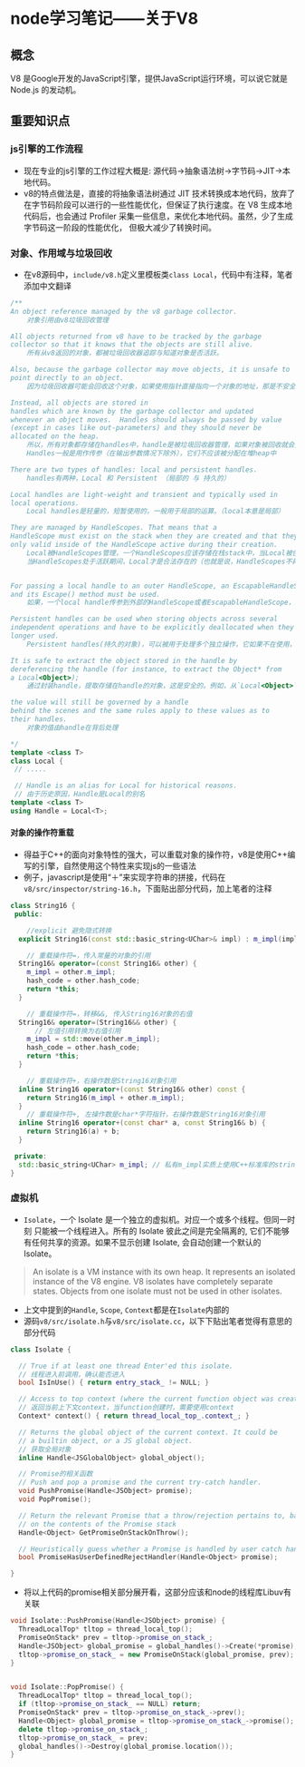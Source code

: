 # node学习笔记——关于V8

## 概念

V8 是Google开发的JavaScript引擎，提供JavaScript运行环境，可以说它就是 Node.js 的发动机。

## 重要知识点

### js引擎的工作流程

- 现在专业的js引擎的工作过程大概是: 源代码->抽象语法树->字节码->JIT->本地代码。
- v8的特点做法是，直接的将抽象语法树通过 JIT 技术转换成本地代码，放弃了在字节码阶段可以进行的一些性能优化，但保证了执行速度。在 V8 生成本地代码后，也会通过 Profiler 采集一些信息，来优化本地代码。虽然，少了生成字节码这一阶段的性能优化， 但极大减少了转换时间。


### 对象、作用域与垃圾回收

- 在v8源码中，`include/v8.h`定义里模板类`class Local`，代码中有注释，笔者添加中文翻译

```cpp
/**
An object reference managed by the v8 garbage collector.
    对象引用由v8垃圾回收管理

All objects returned from v8 have to be tracked by the garbage
collector so that it knows that the objects are still alive.
    所有从v8返回的对象，都被垃圾回收器追踪与知道对象是否活跃。

Also, because the garbage collector may move objects, it is unsafe to
point directly to an object.
    因为垃圾回收器可能会回收这个对象，如果使用指针直接指向一个对象的地址，那是不安全的。

Instead, all objects are stored in
handles which are known by the garbage collector and updated
whenever an object moves.  Handles should always be passed by value
(except in cases like out-parameters) and they should never be
allocated on the heap.
    所以，所有对象都存储在handles中，handle是被垃圾回收器管理，如果对象被回收就会更新handle.
    Handles一般是用作传参（在输出参数情况下除外），它们不应该被分配在堆heap中

There are two types of handles: local and persistent handles.
    handles有两种，Local 和 Persistent （局部的 与 持久的）

Local handles are light-weight and transient and typically used in
local operations.
    Local handles是轻量的，短暂使用的，一般用于局部的运算。（local本意是局部）

They are managed by HandleScopes. That means that a
HandleScope must exist on the stack when they are created and that they are
only valid inside of the HandleScope active during their creation.
    Local被HandleScopes管理，一个HandleScopes应该存储在栈stack中，当Local被创建后，
    当HandleScopes处于活跃期间，Local才是合法存在的（也就是说，HandleScopes不再处于活跃，Local对象就会被回收）


For passing a local handle to an outer HandleScope, an EscapableHandleScope
and its Escape() method must be used.
    如果，一个local handle传参到外部的HandleScope或者EscapableHandleScope，必须被使用它的Escape()方法

Persistent handles can be used when storing objects across several
independent operations and have to be explicitly deallocated when they're no
longer used.
    Persistent handles(持久的对象)，可以被用于处理多个独立操作，它如果不在使用，必须被显式回收

It is safe to extract the object stored in the handle by
dereferencing the handle (for instance, to extract the Object* from
a Local<Object>);
    通过封装handle，提取存储在handle的对象，这是安全的。例如，从`Local<Object>`中提取`Object*`指针 ( 这是说把对象的操作等细节封装在Local类中，暴露出来public的函数是安全的 )

the value will still be governed by a handle
behind the scenes and the same rules apply to these values as to
their handles.
    对象的值由handle在背后处理

*/
template <class T>
class Local {
 // .....

 // Handle is an alias for Local for historical reasons.
 // 由于历史原因，Handle是Local的别名
template <class T>
using Handle = Local<T>;
```

#### 对象的操作符重载

- 得益于C++的面向对象特性的强大，可以重载对象的操作符，v8是使用C++编写的引擎，自然使用这个特性来实现js的一些语法
- 例子，javascript是使用“＋”来实现字符串的拼接，代码在`v8/src/inspector/string-16.h`，下面贴出部分代码，加上笔者的注释

```cpp
class String16 {
 public:

    //explicit 避免隐式转换
  explicit String16(const std::basic_string<UChar>& impl) : m_impl(impl) {}

    // 重载操作符=，传入常量的对象的引用
  String16& operator=(const String16& other) {
    m_impl = other.m_impl;
    hash_code = other.hash_code;
    return *this;
  }

    // 重载操作符=，转移&&, 传入String16对象的右值
  String16& operator=(String16&& other) {
      // 左值引用转换为右值引用
    m_impl = std::move(other.m_impl);
    hash_code = other.hash_code;
    return *this;
  }

    // 重载操作符+，右操作数是String16对象引用
  inline String16 operator+(const String16& other) const {
    return String16(m_impl + other.m_impl);
  }
    // 重载操作符+, 左操作数是char*字符指针，右操作数是String16对象引用
  inline String16 operator+(const char* a, const String16& b) {
    return String16(a) + b;
  }

 private:
  std::basic_string<UChar> m_impl; // 私有m_impl实质上使用C++标准库的string对象，string对象的操作符+也是被重载过的
}

```

### 虚拟机

- `Isolate`，一个 Isolate 是一个独立的虚拟机。对应一个或多个线程。但同一时刻 只能被一个线程进入。所有的 Isolate 彼此之间是完全隔离的, 它们不能够有任何共享的资源。如果不显示创建 Isolate, 会自动创建一个默认的 Isolate。

> An isolate is a VM instance with its own heap. It represents an isolated instance of the V8 engine. V8 isolates have completely separate states. Objects from one isolate must not be used in other isolates.

- 上文中提到的`Handle`, `Scope`, `Context`都是在`Isolate`内部的
- 源码`v8/src/isolate.h`与`v8/src/isolate.cc`，以下下贴出笔者觉得有意思的部分代码

```cpp
class Isolate {

  // True if at least one thread Enter'ed this isolate.
  // 线程进入前调用，确认能否进入
  bool IsInUse() { return entry_stack_ != NULL; }

  // Access to top context (where the current function object was created).
  // 返回当前上下文context，当function创建时，需要使用context
  Context* context() { return thread_local_top_.context_; }

  // Returns the global object of the current context. It could be
  // a builtin object, or a JS global object.
  // 获取全局对象
  inline Handle<JSGlobalObject> global_object();

  // Promise的相关函数
  // Push and pop a promise and the current try-catch handler.
  void PushPromise(Handle<JSObject> promise);
  void PopPromise();

  // Return the relevant Promise that a throw/rejection pertains to, based
  // on the contents of the Promise stack
  Handle<Object> GetPromiseOnStackOnThrow();

  // Heuristically guess whether a Promise is handled by user catch handler
  bool PromiseHasUserDefinedRejectHandler(Handle<Object> promise);

}
```

- 将以上代码的promise相关部分展开看，这部分应该和node的线程库Libuv有关联

```cpp
void Isolate::PushPromise(Handle<JSObject> promise) {
  ThreadLocalTop* tltop = thread_local_top();
  PromiseOnStack* prev = tltop->promise_on_stack_;
  Handle<JSObject> global_promise = global_handles()->Create(*promise);
  tltop->promise_on_stack_ = new PromiseOnStack(global_promise, prev);
}


void Isolate::PopPromise() {
  ThreadLocalTop* tltop = thread_local_top();
  if (tltop->promise_on_stack_ == NULL) return;
  PromiseOnStack* prev = tltop->promise_on_stack_->prev();
  Handle<Object> global_promise = tltop->promise_on_stack_->promise();
  delete tltop->promise_on_stack_;
  tltop->promise_on_stack_ = prev;
  global_handles()->Destroy(global_promise.location());
}
```
